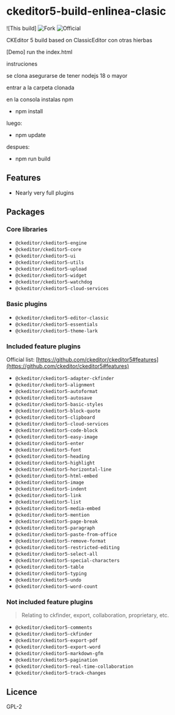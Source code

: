 # ckeditor5-build-enlinea-clasic

![This build]
![Fork](https://badge.fury.io/js/ckeditor5-build-jarvis.svg)
![Official](https://badge.fury.io/js/ckeditor5.svg)

CKEditor 5 build based on ClassicEditor con otras hierbas

[Demo] run the index.html

instruciones

se clona
asegurarse de tener nodejs 18 o mayor

entrar a la carpeta clonada

en la consola instalas npm

- npm install


luego:

- npm update


despues:

- npm run build

## Features

- Nearly very full plugins

## Packages

### Core libraries

- `@ckeditor/ckeditor5-engine`
- `@ckeditor/ckeditor5-core`
- `@ckeditor/ckeditor5-ui`
- `@ckeditor/ckeditor5-utils`
- `@ckeditor/ckeditor5-upload`
- `@ckeditor/ckeditor5-widget`
- `@ckeditor/ckeditor5-watchdog`
- `@ckeditor/ckeditor5-cloud-services`

### Basic plugins

- `@ckeditor/ckeditor5-editor-classic`
- `@ckeditor/ckeditor5-essentials`
- `@ckeditor/ckeditor5-theme-lark`

### Included feature plugins

<!-- Official CHANGELOG https://github.com/ckeditor/ckeditor5/blob/master/CHANGELOG.md -->
Official list: [https://github.com/ckeditor/ckeditor5#features](https://github.com/ckeditor/ckeditor5#features)

- `@ckeditor/ckeditor5-adapter-ckfinder`
- `@ckeditor/ckeditor5-alignment`
- `@ckeditor/ckeditor5-autoformat`
- `@ckeditor/ckeditor5-autosave`
- `@ckeditor/ckeditor5-basic-styles`
- `@ckeditor/ckeditor5-block-quote`
- `@ckeditor/ckeditor5-clipboard`
- `@ckeditor/ckeditor5-cloud-services`
- `@ckeditor/ckeditor5-code-block`
- `@ckeditor/ckeditor5-easy-image`
- `@ckeditor/ckeditor5-enter`
- `@ckeditor/ckeditor5-font`
- `@ckeditor/ckeditor5-heading`
- `@ckeditor/ckeditor5-highlight`
- `@ckeditor/ckeditor5-horizontal-line`
- `@ckeditor/ckeditor5-html-embed`
- `@ckeditor/ckeditor5-image`
- `@ckeditor/ckeditor5-indent`
- `@ckeditor/ckeditor5-link`
- `@ckeditor/ckeditor5-list`
- `@ckeditor/ckeditor5-media-embed`
- `@ckeditor/ckeditor5-mention`
- `@ckeditor/ckeditor5-page-break`
- `@ckeditor/ckeditor5-paragraph`
- `@ckeditor/ckeditor5-paste-from-office`
- `@ckeditor/ckeditor5-remove-format`
- `@ckeditor/ckeditor5-restricted-editing`
- `@ckeditor/ckeditor5-select-all`
- `@ckeditor/ckeditor5-special-characters`
- `@ckeditor/ckeditor5-table`
- `@ckeditor/ckeditor5-typing`
- `@ckeditor/ckeditor5-undo`
- `@ckeditor/ckeditor5-word-count`

### Not included feature plugins

> Relating to ckfinder, export, collaboration, proprietary, etc.

- `@ckeditor/ckeditor5-comments`
- `@ckeditor/ckeditor5-ckfinder`
- `@ckeditor/ckeditor5-export-pdf`
- `@ckeditor/ckeditor5-export-word`
- `@ckeditor/ckeditor5-markdown-gfm`
- `@ckeditor/ckeditor5-pagination`
- `@ckeditor/ckeditor5-real-time-collaboration`
- `@ckeditor/ckeditor5-track-changes`

## Licence

GPL-2